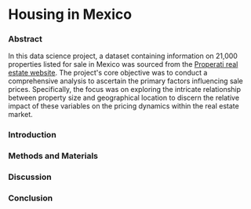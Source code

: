 <h1>Housing in Mexico</h1>

<h3>Abstract</h3>

In this data science project, a dataset containing information on 21,000 properties listed for sale in Mexico was sourced from the <a href="https://properati.com/">Properati real estate website</a>. The project's core objective was to conduct a comprehensive analysis to ascertain the primary factors influencing sale prices. Specifically, the focus was on exploring the intricate relationship between property size and geographical location to discern the relative impact of these variables on the pricing dynamics within the real estate market.

<h3>Introduction</h3>

<h3>Methods and Materials</h3>

<h3>Discussion</h3>

<h3>Conclusion</h3> 

